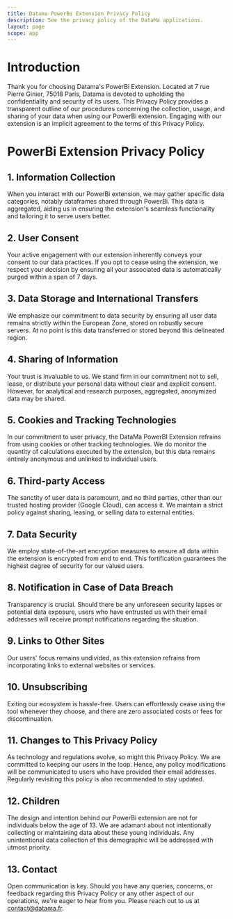```yaml
---
title: Datama PowerBi Extension Privacy Policy
description: See the privacy policy of the DataMa applications.
layout: page
scope: app
---
```



# Introduction

Thank you for choosing Datama's PowerBi Extension. Located at 7 rue Pierre Ginier, 75018 Paris, Datama is devoted to upholding the confidentiality and security of its users. This Privacy Policy provides a transparent outline of our procedures concerning the collection, usage, and sharing of your data when using our PowerBi extension. Engaging with our extension is an implicit agreement to the terms of this Privacy Policy.

# PowerBi Extension Privacy Policy

## 1. Information Collection
When you interact with our PowerBi extension, we may gather specific data categories, notably dataframes shared through PowerBi. This data is aggregated, aiding us in ensuring the extension's seamless functionality and tailoring it to serve users better.


## 2. User Consent
Your active engagement with our extension inherently conveys your consent to our data practices. If you opt to cease using the extension, we respect your decision by ensuring all your associated data is automatically purged within a span of 7 days.


## 3. Data Storage and International Transfers
We emphasize our commitment to data security by ensuring all user data remains strictly within the European Zone, stored on robustly secure servers. At no point is this data transferred or stored beyond this delineated region.


## 4. Sharing of Information
Your trust is invaluable to us. We stand firm in our commitment not to sell, lease, or distribute your personal data without clear and explicit consent. However, for analytical and research purposes, aggregated, anonymized data may be shared.


## 5. Cookies and Tracking Technologies
In our commitment to user privacy, the DataMa PowerBI Extension refrains from using cookies or other tracking technologies. We do monitor the quantity of calculations executed by the extension, but this data remains entirely anonymous and unlinked to individual users.


## 6. Third-party Access
The sanctity of user data is paramount, and no third parties, other than our trusted hosting provider (Google Cloud), can access it. We maintain a strict policy against sharing, leasing, or selling data to external entities.


## 7. Data Security
We employ state-of-the-art encryption measures to ensure all data within the extension is encrypted from end to end. This fortification guarantees the highest degree of security for our valued users.


## 8. Notification in Case of Data Breach
Transparency is crucial. Should there be any unforeseen security lapses or potential data exposure, users who have entrusted us with their email addresses will receive prompt notifications regarding the situation.


## 9. Links to Other Sites
Our users' focus remains undivided, as this extension refrains from incorporating links to external websites or services.


## 10. Unsubscribing
Exiting our ecosystem is hassle-free. Users can effortlessly cease using the tool whenever they choose, and there are zero associated costs or fees for discontinuation.


## 11. Changes to This Privacy Policy
As technology and regulations evolve, so might this Privacy Policy. We are committed to keeping our users in the loop. Hence, any policy modifications will be communicated to users who have provided their email addresses. Regularly revisiting this policy is also recommended to stay updated.


## 12. Children
The design and intention behind our PowerBi extension are not for individuals below the age of 13. We are adamant about not intentionally collecting or maintaining data about these young individuals. Any unintentional data collection of this demographic will be addressed with utmost priority.


## 13. Contact
Open communication is key. Should you have any queries, concerns, or feedback regarding this Privacy Policy or any other aspect of our operations, we're eager to hear from you. Please reach out to us at contact@datama.fr.


